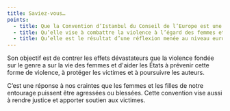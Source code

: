 ```yaml
---
title: Saviez-vous…
points:
  - title: Que la Convention d’Istanbul du Conseil de l’Europe est une convention qui défend les droits humains ?
  - title: Qu’elle vise à combattre la violence à l’égard des femmes et la violence domestique ?
  - title: Qu’elle est le résultat d’une réflexion menée au niveau européen ?
---
```

Son objectif est de contrer les effets dévastateurs que la violence fondée sur
le genre a sur la vie des femmes et d'aider les États à prévenir cette forme de
violence, à protéger les victimes et à poursuivre les auteurs.

C’est une réponse à nos craintes que les femmes et les filles de notre entourage
puissent être agressées ou blessées. Cette convention vise aussi à rendre
justice et apporter soutien aux victimes.
